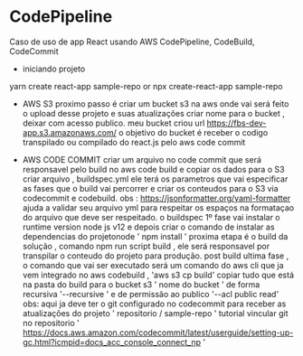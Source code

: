 # CodePipeline
 Caso de uso de app React usando AWS CodePipeline, CodeBuild, CodeCommit

 - iniciando projeto

 yarn create react-app sample-repo
 or
 npx create-react-app sample-repo

- AWS S3
proximo passo é criar um bucket s3 na aws onde vai será feito o upload desse projeto e suas atualizações
criar nome para o bucket , deixar com acesso publico.
meu bucket criou url  https://fbs-dev-app.s3.amazonaws.com/
o objetivo do bucket é receber o codigo transpilado ou compilado do react.js  pelo aws code commit

- AWS CODE COMMIT
  criar um arquivo no code commit que será responsavel pelo build  no aws code build e copiar os dados para o S3
  criar arquivo , buildspec.yml  ele terá os parametros que vai especificar as fases que o build vai percorrer e criar os conteudos para o S3 via codecommit e codebuild.    obs : https://jsonformatter.org/yaml-formatter  ajuda a validar seu arquivo yml para respeitar os espaços na formataçao do arquivo que deve ser respeitado.
  o buildspec 1º fase vai instalar o runtime version node js v12 e depois criar o comando de instalar as dependencias do projetonode ' npm install ' 
  proxima etapa é o build da solução , comando npm run script build , ele será responsavel por transpilar o conteudo do projeto para produção.
  post build ultima fase , o comando que vai ser executado será um comando do aws cli que ja vem integrado no aws codebuild , 'aws s3 cp build'  copiar tudo que está na pasta do build para o bucket s3 ' nome do bucket  ' de forma recursiva '--recursive '  e de permissão ao publico '--acl public read'
  obs: aqui ja deve ter o git configurado no codecommit para receber as atualizações do projeto ' repositorio / sample-repo '
  tutorial vincular git no repositorio ' https://docs.aws.amazon.com/codecommit/latest/userguide/setting-up-gc.html?icmpid=docs_acc_console_connect_np ' 